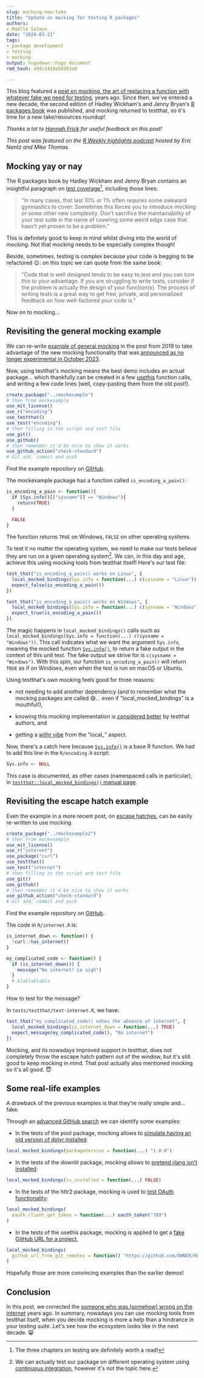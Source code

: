 ```yaml
---
slug: mocking-new-take
title: "Update on mocking for testing R packages" 
authors: 
- Maëlle Salmon
date: "2024-03-21" 
tags: 
- package development
- testing
- mocking
output: hugodown::hugo_document
rmd_hash: a9dc2410a50301e0

---
```


This blog featured a [post on mocking, the art of replacing a function with whatever fake we need for testing](/2019/10/29/mocking/), years ago. Since then, we've entered a new decade, the second edition of Hadley Wickham's and Jenny Bryan's [R packages book](https://r-pkgs.org) was published, and mocking returned to testthat, so it's time for a new take/resources roundup!

*Thanks a lot to [Hannah Frick](https://www.frick.ws/) for useful feedback on this post!*

*This post was featured on the [R Weekly highlights podcast](https://rweekly.fireside.fm/158) hosted by Eric Nantz and Mike Thomas.*

## Mocking yay or nay

The R packages book by Hadley Wickham and Jenny Bryan contains an insightful paragraph on [test coverage](https://r-pkgs.org/testing-design.html#sec-testing-design-coverage)[^1], including those lines:

> "In many cases, that last 10% or 1% often requires some awkward gymnastics to cover. Sometimes this forces you to introduce mocking or some other new complexity. Don't sacrifice the maintainability of your test suite in the name of covering some weird edge case that hasn't yet proven to be a problem."

This is definitely good to keep in mind whilst diving into the world of mocking. Not that mocking needs to be especially complex though!

Beside, sometimes, testing is complex because your code is begging to be refactored :wink:: on this topic we can quote from the same book:

> "Code that is well designed tends to be easy to test and you can turn this to your advantage. If you are struggling to write tests, consider if the problem is actually the design of your function(s). The process of writing tests is a great way to get free, private, and personalized feedback on how well-factored your code is."

Now on to mocking...

## Revisiting the general mocking example

We can re-write [example of general mocking](/2019/10/29/mocking/#general-mocking) in the post from 2019 to take advantage of the new mocking functionality that was [announced as no longer experimental in October 2023](https://www.tidyverse.org/blog/2023/10/testthat-3-2-0/#mocking).

Now, using testthat's mocking means the best demo includes an actual package... which thankfully can be created in a few [usethis](https://usethis.r-lib.org) function calls, and writing a few code lines (well, copy-pasting them from the old post!).

``` r
create_package("../mockexample")
# then from mockexample
use_mit_license()
use_r("encoding")
use_testthat()
use_test("encoding")
# then filling in the script and test file
use_git()
use_github()
# then remember it'd be nice to show it works
use_github_action("check-standard")
# Git add, commit and push
```

Find the example repository on [GitHub](https://github.com/maelle/mockexample).

The mockexample package has a function called `is_encoding_a_pain()`:

``` r
is_encoding_a_pain <- function(){
  if (Sys.info()[["sysname"]] == "Windows"){
    return(TRUE)
  }

  FALSE
}
```

The function returns `TRUE` on Windows, `FALSE` on other operating systems.

To test it no matter the operating system, we need to make our tests believe they are run on a given operating system[^2]. We can, in this day and age, achieve this using mocking tools from testthat itself! Here's our test file:

``` r
test_that("is_encoding_a_pain() works on Linux", {
  local_mocked_bindings(Sys.info = function(...) c(sysname = "Linux"))
  expect_false(is_encoding_a_pain())
})

test_that("is_encoding_a_pain() works on Windows", {
  local_mocked_bindings(Sys.info = function(...) c(sysname = "Windows"))
  expect_true(is_encoding_a_pain())
})
```

The magic happens in `local_mocked_bindings()` calls such as `local_mocked_bindings(Sys.info = function(...) c(sysname = "Windows"))`. This call indicates what we want the argument `Sys.info`, meaning the mocked function [`Sys.info()`](https://rdrr.io/r/base/Sys.info.html), to return a fake output in the context of this unit test. The fake output we strive for is `c(sysname = "Windows")`. With this spin, our function `is_encoding_a_pain()` will return `TRUE` as if on Windows, even when the test is run on macOS or Ubuntu.

Using testthat's own mocking feels good for three reasons:

-   not needing to add another dependency (and to remember what the mocking packages are called :sweat_smile:\... even if "local_mocked_bindings" is a mouthful!),

-   knowing this mocking implementation is [considered better](https://www.tidyverse.org/blog/2023/10/testthat-3-2-0/#mocking) by testthat authors, and

-   getting a [withr vibe](https://withr.r-lib.org/) from the "local\_" aspect.

Now, there's a catch here because [`Sys.info()`](https://rdrr.io/r/base/Sys.info.html) is a base R function. We had to add this line in the `R/encoding.R` script:

``` r
Sys.info <- NULL
```

This case is documented, as other cases (namespaced calls in particular), in [`testthat::local_mocked_bindings()` manual page](https://testthat.r-lib.org/reference/local_mocked_bindings.html#use).

## Revisiting the escape hatch example

Even the example in a more recent post, on [escape hatches](/2023/01/23/code-switch-escape-hatch-test/), can be easily re-written to use mocking.

``` r
create_package("../mockexample2")
# then from mockexample
use_mit_license()
use_r("internet")
use_package("curl")
use_testthat()
use_test("internet")
# then filling in the script and test file
use_git()
use_github()
# then remember it'd be nice to show it works
use_github_action("check-standard")
# Git add, commit and push
```

Find the example repository on [GitHub](https://github.com/maelle/mockexample2).

The code in `R/internet.R` is:

``` r
is_internet_down <- function() {
  !curl::has_internet()
}

my_complicated_code <- function() {
  if (is_internet_down()) {
    message("No internet! Le sigh")
  }
  # blablablabla
}
```

How to test for the message?

In `tests/testthat/test-internet.R`, we have:

``` r
test_that("my_complicated_code() notes the absence of internet", {
  local_mocked_bindings(is_internet_down = function(...) TRUE)
  expect_message(my_complicated_code(), "No internet")
})
```

Mocking, and its nowadays improved support in testthat, does not completely throw the escape hatch pattern out of the window, but it's still good to keep mocking in mind. That post actually also mentioned mocking so it's all good. :innocent:

## Some real-life examples

A drawback of the previous examples is that they're really simple and... fake.

Through an [advanced GitHub search](https://github.com/search?q=local_mocked_bindings+user%3Acran&type=code&ref=advsearch) we can identify some examples:

-   In the tests of the pool package, mocking allows to [simulate having an old version of dplyr installed](https://github.com/rstudio/pool/blob/7ac5df4faf62323b6e28d36a3ab1576613bcdbc0/tests/testthat/test-dbplyr.R#L95-L99):

``` r
local_mocked_bindings(packageVersion = function(...) "1.0.0")
```

-   In the tests of the downlit package, mocking allows to [pretend rlang isn't installed](https://github.com/r-lib/downlit/blob/c0a8f645e21a03e258b7c1684901f84279cc706a/tests/testthat/test-metadata.R#L13):

``` r
local_mocked_bindings(is_installed = function(...) FALSE)
```

-   In the tests of the httr2 package, mocking is used to [test OAuth functionality](https://github.com/r-lib/httr2/blob/824f142f048489d698673c4d2ada149b4e4c80c7/tests/testthat/test-oauth.R#L46-L48):

``` r
local_mocked_bindings(
  oauth_client_get_token = function(...) oauth_token("789")
)
```

-   In the tests of the usethis package, mocking is applied to get a [fake GitHub URL for a project](https://github.com/r-lib/usethis/blob/9e64daf13ac1636187d59e6446d9526a414d8ba6/tests/testthat/test-github.R#L7-L9),

``` r
local_mocked_bindings(
  github_url_from_git_remotes = function() "https://github.com/OWNER/REPO"
)
```

Hopefully those are more convincing examples than the earlier demos!

## Conclusion

In this post, we corrected the [someone who was (somehow) wrong on the internet](https://xkcd.com/386/) years ago. In summary, nowadays you can use mocking tools from testthat itself, when you decide mocking is more a help than a hindrance in your testing suite. Let's see how the ecosystem looks like in the next decade. :smile_cat:

[^1]: The three chapters on testing are definitely worth a read!

[^2]: We can actually test our package on different operating system using [continuous integration](https://devguide.ropensci.org/pkg_ci.html), however it's not the topic here.

